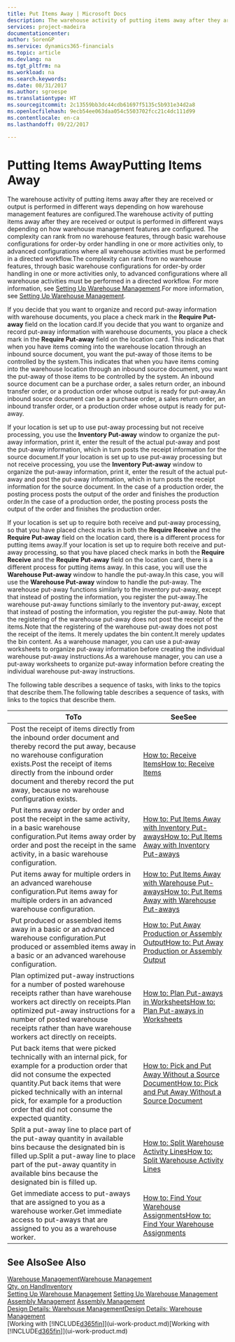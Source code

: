 ```yaml
---
title: Put Items Away | Microsoft Docs
description: The warehouse activity of putting items away after they are received or output is performed in different ways depending on how warehouse management features are configured.
services: project-madeira
documentationcenter: 
author: SorenGP
ms.service: dynamics365-financials
ms.topic: article
ms.devlang: na
ms.tgt_pltfrm: na
ms.workload: na
ms.search.keywords: 
ms.date: 08/31/2017
ms.author: sgroespe
ms.translationtype: HT
ms.sourcegitcommit: 2c13559bb3dc44cdb61697f5135c5b931e34d2a8
ms.openlocfilehash: 9ecb54ee063daa054c5503702fcc21c4dc111d99
ms.contentlocale: en-ca
ms.lasthandoff: 09/22/2017

---
```

# <a name="putting-items-away"></a><span data-ttu-id="44858-103">Putting Items Away</span><span class="sxs-lookup"><span data-stu-id="44858-103">Putting Items Away</span></span>
<span data-ttu-id="44858-104">The warehouse activity of putting items away after they are received or output is performed in different ways depending on how warehouse management features are configured.</span><span class="sxs-lookup"><span data-stu-id="44858-104">The warehouse activity of putting items away after they are received or output is performed in different ways depending on how warehouse management features are configured.</span></span> <span data-ttu-id="44858-105">The complexity can rank from no warehouse features, through basic warehouse configurations for order-by order handling in one or more activities only, to advanced configurations where all warehouse activities must be performed in a directed workflow.</span><span class="sxs-lookup"><span data-stu-id="44858-105">The complexity can rank from no warehouse features, through basic warehouse configurations for order-by order handling in one or more activities only, to advanced configurations where all warehouse activities must be performed in a directed workflow.</span></span> <span data-ttu-id="44858-106">For more information, see [Setting Up Warehouse Management](warehouse-setup-warehouse.md).</span><span class="sxs-lookup"><span data-stu-id="44858-106">For more information, see [Setting Up Warehouse Management](warehouse-setup-warehouse.md).</span></span>

<span data-ttu-id="44858-107">If you decide that you want to organize and record put-away information with warehouse documents, you place a check mark in the **Require Put-away** field on the location card.</span><span class="sxs-lookup"><span data-stu-id="44858-107">If you decide that you want to organize and record put-away information with warehouse documents, you place a check mark in the **Require Put-away** field on the location card.</span></span> <span data-ttu-id="44858-108">This indicates that when you have items coming into the warehouse location through an inbound source document, you want the put-away of those items to be controlled by the system.</span><span class="sxs-lookup"><span data-stu-id="44858-108">This indicates that when you have items coming into the warehouse location through an inbound source document, you want the put-away of those items to be controlled by the system.</span></span> <span data-ttu-id="44858-109">An inbound source document can be a purchase order, a sales return order, an inbound transfer order, or a production order whose output is ready for put-away.</span><span class="sxs-lookup"><span data-stu-id="44858-109">An inbound source document can be a purchase order, a sales return order, an inbound transfer order, or a production order whose output is ready for put-away.</span></span>  

<span data-ttu-id="44858-110">If your location is set up to use put-away processing but not receive processing, you use the **Inventory Put-away** window to organize the put-away information, print it, enter the result of the actual put-away and post the put-away information, which in turn posts the receipt information for the source document.</span><span class="sxs-lookup"><span data-stu-id="44858-110">If your location is set up to use put-away processing but not receive processing, you use the **Inventory Put-away** window to organize the put-away information, print it, enter the result of the actual put-away and post the put-away information, which in turn posts the receipt information for the source document.</span></span> <span data-ttu-id="44858-111">In the case of a production order, the posting process posts the output of the order and finishes the production order.</span><span class="sxs-lookup"><span data-stu-id="44858-111">In the case of a production order, the posting process posts the output of the order and finishes the production order.</span></span>

<span data-ttu-id="44858-112">If your location is set up to require both receive and put-away processing, so that you have placed check marks in both the **Require Receive** and the **Require Put-away** field on the location card, there is a different process for putting items away.</span><span class="sxs-lookup"><span data-stu-id="44858-112">If your location is set up to require both receive and put-away processing, so that you have placed check marks in both the **Require Receive** and the **Require Put-away** field on the location card, there is a different process for putting items away.</span></span> <span data-ttu-id="44858-113">In this case, you will use the **Warehouse Put-away** window to handle the put-away.</span><span class="sxs-lookup"><span data-stu-id="44858-113">In this case, you will use the **Warehouse Put-away** window to handle the put-away.</span></span> <span data-ttu-id="44858-114">The warehouse put-away functions similarly to the inventory put-away, except that instead of posting the information, you register the put-away.</span><span class="sxs-lookup"><span data-stu-id="44858-114">The warehouse put-away functions similarly to the inventory put-away, except that instead of posting the information, you register the put-away.</span></span> <span data-ttu-id="44858-115">Note that the registering of the warehouse put-away does not post the receipt of the items.</span><span class="sxs-lookup"><span data-stu-id="44858-115">Note that the registering of the warehouse put-away does not post the receipt of the items.</span></span> <span data-ttu-id="44858-116">It merely updates the bin content.</span><span class="sxs-lookup"><span data-stu-id="44858-116">It merely updates the bin content.</span></span> <span data-ttu-id="44858-117">As a warehouse manager, you can use a put-away worksheets to organize put-away information before creating the individual warehouse put-away instructions.</span><span class="sxs-lookup"><span data-stu-id="44858-117">As a warehouse manager, you can use a put-away worksheets to organize put-away information before creating the individual warehouse put-away instructions.</span></span>

<span data-ttu-id="44858-118">The following table describes a sequence of tasks, with links to the topics that describe them.</span><span class="sxs-lookup"><span data-stu-id="44858-118">The following table describes a sequence of tasks, with links to the topics that describe them.</span></span>   

|<span data-ttu-id="44858-119">**To**</span><span class="sxs-lookup"><span data-stu-id="44858-119">**To**</span></span>|<span data-ttu-id="44858-120">**See**</span><span class="sxs-lookup"><span data-stu-id="44858-120">**See**</span></span>|  
|------------|-------------|  
|<span data-ttu-id="44858-121">Post the receipt of items directly from the inbound order document and thereby record the put away, because no warehouse configuration exists.</span><span class="sxs-lookup"><span data-stu-id="44858-121">Post the receipt of items directly from the inbound order document and thereby record the put away, because no warehouse configuration exists.</span></span>|[<span data-ttu-id="44858-122">How to: Receive Items</span><span class="sxs-lookup"><span data-stu-id="44858-122">How to: Receive Items</span></span>](warehouse-how-receive-items.md)|  
|<span data-ttu-id="44858-123">Put items away order by order and post the receipt in the same activity, in a basic warehouse configuration.</span><span class="sxs-lookup"><span data-stu-id="44858-123">Put items away order by order and post the receipt in the same activity, in a basic warehouse configuration.</span></span>|[<span data-ttu-id="44858-124">How to: Put Items Away with Inventory Put-aways</span><span class="sxs-lookup"><span data-stu-id="44858-124">How to: Put Items Away with Inventory Put-aways</span></span>](warehouse-how-to-put-items-away-with-inventory-put-aways.md)|  
|<span data-ttu-id="44858-125">Put items away for multiple orders in an advanced warehouse configuration.</span><span class="sxs-lookup"><span data-stu-id="44858-125">Put items away for multiple orders in an advanced warehouse configuration.</span></span>|[<span data-ttu-id="44858-126">How to: Put Items Away with Warehouse Put-aways</span><span class="sxs-lookup"><span data-stu-id="44858-126">How to: Put Items Away with Warehouse Put-aways</span></span>](warehouse-how-to-put-items-away-with-warehouse-put-aways.md)|  
|<span data-ttu-id="44858-127">Put produced or assembled items away in a basic or an advanced warehouse configuration.</span><span class="sxs-lookup"><span data-stu-id="44858-127">Put produced or assembled items away in a basic or an advanced warehouse configuration.</span></span>|[<span data-ttu-id="44858-128">How to: Put Away Production or Assembly Output</span><span class="sxs-lookup"><span data-stu-id="44858-128">How to: Put Away Production or Assembly Output</span></span>](warehouse-how-to-put-away-production-output.md)|
|<span data-ttu-id="44858-129">Plan optimized put-away instructions for a number of posted warehouse receipts rather than have warehouse workers act directly on receipts.</span><span class="sxs-lookup"><span data-stu-id="44858-129">Plan optimized put-away instructions for a number of posted warehouse receipts rather than have warehouse workers act directly on receipts.</span></span>|[<span data-ttu-id="44858-130">How to: Plan Put-aways in Worksheets</span><span class="sxs-lookup"><span data-stu-id="44858-130">How to: Plan Put-aways in Worksheets</span></span>](warehouse-how-to-plan-put-aways-in-worksheets.md)|  
|<span data-ttu-id="44858-131">Put back items that were picked technically with an internal pick, for example for a production order that did not consume the expected quantity.</span><span class="sxs-lookup"><span data-stu-id="44858-131">Put back items that were picked technically with an internal pick, for example for a production order that did not consume the expected quantity.</span></span>|[<span data-ttu-id="44858-132">How to: Pick and Put Away Without a Source Document</span><span class="sxs-lookup"><span data-stu-id="44858-132">How to: Pick and Put Away Without a Source Document</span></span>](warehouse-how-to-create-put-aways-from-internal-put-aways.md)|
|<span data-ttu-id="44858-133">Split a put-away line to place part of the put-away quantity in available bins because the designated bin is filled up.</span><span class="sxs-lookup"><span data-stu-id="44858-133">Split a put-away line to place part of the put-away quantity in available bins because the designated bin is filled up.</span></span>|[<span data-ttu-id="44858-134">How to: Split Warehouse Activity Lines</span><span class="sxs-lookup"><span data-stu-id="44858-134">How to: Split Warehouse Activity Lines</span></span>](warehouse-how-to-split-warehouse-activity-lines.md)|
|<span data-ttu-id="44858-135">Get immediate access to put-aways that are assigned to you as a warehouse worker.</span><span class="sxs-lookup"><span data-stu-id="44858-135">Get immediate access to put-aways that are assigned to you as a warehouse worker.</span></span>|[<span data-ttu-id="44858-136">How to: Find Your Warehouse Assignments</span><span class="sxs-lookup"><span data-stu-id="44858-136">How to: Find Your Warehouse Assignments</span></span>](warehouse-how-to-find-your-warehouse-assignments.md)|    

## <a name="see-also"></a><span data-ttu-id="44858-137">See Also</span><span class="sxs-lookup"><span data-stu-id="44858-137">See Also</span></span>  
[<span data-ttu-id="44858-138">Warehouse Management</span><span class="sxs-lookup"><span data-stu-id="44858-138">Warehouse Management</span></span>](warehouse-manage-warehouse.md)  
[<span data-ttu-id="44858-139">Qty. on Hand</span><span class="sxs-lookup"><span data-stu-id="44858-139">Inventory</span></span>](inventory-manage-inventory.md)  
<span data-ttu-id="44858-140">[Setting Up Warehouse Management](warehouse-setup-warehouse.md)   </span><span class="sxs-lookup"><span data-stu-id="44858-140">[Setting Up Warehouse Management](warehouse-setup-warehouse.md)   </span></span>  
<span data-ttu-id="44858-141">[Assembly Management](assembly-assemble-items.md)  </span><span class="sxs-lookup"><span data-stu-id="44858-141">[Assembly Management](assembly-assemble-items.md)  </span></span>  
[<span data-ttu-id="44858-142">Design Details: Warehouse Management</span><span class="sxs-lookup"><span data-stu-id="44858-142">Design Details: Warehouse Management</span></span>](design-details-warehouse-management.md)  
<span data-ttu-id="44858-143">[Working with [!INCLUDE[d365fin](includes/d365fin_md.md)]](ui-work-product.md)</span><span class="sxs-lookup"><span data-stu-id="44858-143">[Working with [!INCLUDE[d365fin](includes/d365fin_md.md)]](ui-work-product.md)</span></span>  

